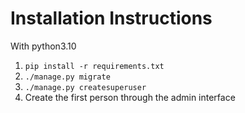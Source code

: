 # Installation Instructions

With python3.10
1. `pip install -r requirements.txt`
2. `./manage.py migrate`
3. `./manage.py createsuperuser`
5. Create the first person through the admin interface
